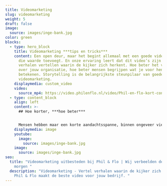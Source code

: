 ```yaml
---
title: Videomarketing
slug: videomarketing
weight: 5
draft: false
image:
  source: images/inge-bank.jpg
color: green
blocks:
  - type: hero_block
    title: Videomarketing ***tips en tricks***
    content: Een open deur, maar het begint allemaal met een goede video. Een video
      die waarde toevoegt. En onze ervaring leert dat dit video’s zijn die
      verhalen vertellen waarin de kijker zich herkent. Hoe beter het verhaal is
      over jouw organisatie, hoe beter mensen begrijpen wat je voor hen kan
      betekenen. Storytelling is de belangrijkste steunpilaar van goede
      videomarketing.
    displaymedia: custom_video
    video:
      source_mp4: https://video.philenflo.nl/video/Phil-en-flo-kort-contact2.mp4
  - type: content_block
    align: left
    content: >-
      ## Hoe korter, ***hoe beter***


      Mensen hebben maar een korte aandachtsspanne, binnen ongeveer vier seconden wordt bepaald of je video verder wordt bekeken. Je hebt dus weinig tijd om de aandacht van je kijkers te trekken én je boodschap goed over te brengen. Daarom zijn intro’s niet aan te raden binnen videomarketing. Gebruik de eerste paar seconden heel verstandig. Val midden in je verhaal met een aantrekkelijk shot of creëer een snelle quick preview van je hoofdboodschap.
    displaymedia: image
    youtube:
      image:
        source: images/inge-bank.jpg
    image:
      source: images/inge-bank.jpg
seo:
  title: "Videomarketing uitbesteden bij Phil & Flo | Wij verbeelden de wereld van
    morgen "
  description: "Videomarketing - Vertel verhalen waarin de kijker zich herkent.
    Phil & Flo maakt de beste video voor jouw bedrijf. "
---
```

